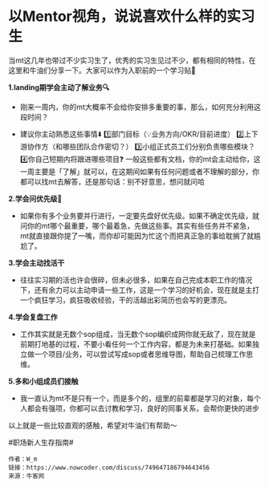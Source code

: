 # 以Mentor视角，说说喜欢什么样的实习生

当mt这几年也带过不少实习生了，优秀的实习生见过不少，都有相同的特性，在这里和牛油们分享一下。大家可以作为入职前的一个学习贴📖

**1.landing期学会主动了解业务🔍**

- 刚来一周内，你的mt大概率不会给你安排多重要的事，那么，如何充分利用这段时间？

- 建议你主动熟悉这些事情⬇️ 1️⃣部门目标（💡业务方向/OKR/目前进度） 2️⃣上下游协作方（和哪些团队合作密切？） 3️⃣小组正式员工们分别负责哪些模块？ 4️⃣你自己短期内将跟进哪些项目❓️ 一般这些都有文档，你的mt会主动给你，这一周主要是「了解」就可以，在这期间如果有任何问题或者不理解的部分，你都可以找mt去解答，还是那句话：别不好意思，想问就问哈

**2.学会问优先级🙋**

- 如果你有多个业务要并行进行，一定要先盘好优先级。如果不确定优先级，就问你的mt哪个最重要，哪个最着急，先做这些事。其实有些任务并不紧急，mt就直接跟你提了一嘴，而你却可能因为忙这个而把真正急的事给耽搁了就尴尬了。

**3.学会主动找活干**

- 往往实习期的活也许会很碎，但未必很多，如果在自己完成本职工作的情况下，还有余力可以主动申请一些工作，这是一个学习的好机会，现在就是主打一个疯狂学习，疯狂吸收经验，干的活越出彩简历也会写的更漂亮。

**4.学会复盘工作**

- 工作其实就是无数个sop组成，当无数个sop编织成网你就无敌了，现在就是前期打地基的过程，不要小看任何一个工作内容，都是为未来打基础。如果独立做一个项目/业务，可以尝试写成sop或者思维导图，帮助自己梳理工作思维。

**5.多和小组成员们接触**

- 我一直认为mt不是只有一个，而是多个的，组里的前辈都是学习的对象，每个人都会有强项，你都可以去讨教和学习，良好的同事关系，会帮你更快的进步

以上就是一些比较直观的感触，希望对牛油们有帮助～



#职场新人生存指南#

```
作者：W_m
链接：https://www.nowcoder.com/discuss/749647186794643456
来源：牛客网
```
